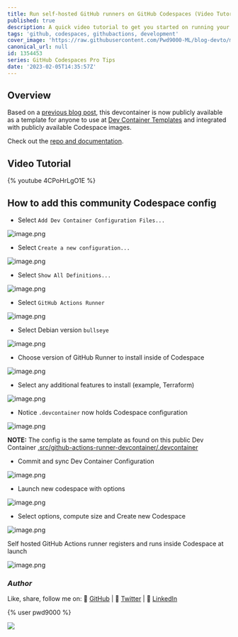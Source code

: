 ```yaml
---
title: Run self-hosted GitHub runners on GitHub Codespaces (Video Tutorial)
published: true
description: A quick video tutorial to get you started on running your self-hosted GitHub Action runners inside of your GitHub Codespaces.
tags: 'github, codespaces, githubactions, development'
cover_image: 'https://raw.githubusercontent.com/Pwd9000-ML/blog-devto/main/posts/2023/GitHub-Codespaces-runner-video/assets/main01.png'
canonical_url: null
id: 1354453
series: GitHub Codespaces Pro Tips
date: '2023-02-05T14:35:57Z'
---
```


## Overview

Based on a [previous blog post](https://dev.to/pwd9000/hosting-your-self-hosted-runners-on-github-codespaces-2elc), this devcontainer is now publicly available as a template for anyone to use at [Dev Container Templates](https://containers.dev/templates) and integrated with publicly available Codespace images.

Check out the [repo and documentation](https://bit.ly/3iPYXoL).

## Video Tutorial

{% youtube 4CPoHrLgO1E %}

## How to add this community Codespace config

- Select `Add Dev Container Configuration Files...`

![image.png](https://raw.githubusercontent.com/Pwd9000-ML/blog-devto/main/posts/2023/GitHub-Codespaces-runner-video/assets/add01.png)

- Select `Create a new configuration...`

![image.png](https://raw.githubusercontent.com/Pwd9000-ML/blog-devto/main/posts/2023/GitHub-Codespaces-runner-video/assets/add02.png)

- Select `Show All Definitions...`

![image.png](https://raw.githubusercontent.com/Pwd9000-ML/blog-devto/main/posts/2023/GitHub-Codespaces-runner-video/assets/add03.png)

- Select `GitHub Actions Runner`

![image.png](https://raw.githubusercontent.com/Pwd9000-ML/blog-devto/main/posts/2023/GitHub-Codespaces-runner-video/assets/add04.png)

- Select Debian version `bullseye`

![image.png](https://raw.githubusercontent.com/Pwd9000-ML/blog-devto/main/posts/2023/GitHub-Codespaces-runner-video/assets/add05.png)

- Choose version of GitHub Runner to install inside of Codespace

![image.png](https://raw.githubusercontent.com/Pwd9000-ML/blog-devto/main/posts/2023/GitHub-Codespaces-runner-video/assets/add06.png)

- Select any additional features to install (example, Terraform)

![image.png](https://raw.githubusercontent.com/Pwd9000-ML/blog-devto/main/posts/2023/GitHub-Codespaces-runner-video/assets/add07.png)

- Notice `.devcontainer` now holds Codespace configuration

![image.png](https://raw.githubusercontent.com/Pwd9000-ML/blog-devto/main/posts/2023/GitHub-Codespaces-runner-video/assets/add08.png)

**NOTE:** The config is the same template as found on this public Dev Container [.src/github-actions-runner-devcontainer/.devcontainer](https://github.com/Pwd9000-ML/devcontainer-templates/tree/main/src/github-actions-runner-devcontainer/.devcontainer)

- Commit and sync Dev Container Configuration

![image.png](https://raw.githubusercontent.com/Pwd9000-ML/blog-devto/main/posts/2023/GitHub-Codespaces-runner-video/assets/add09.png)

- Launch new codespace with options

![image.png](https://raw.githubusercontent.com/Pwd9000-ML/blog-devto/main/posts/2023/GitHub-Codespaces-runner-video/assets/add10.png)

- Select options, compute size and Create new Codespace

![image.png](https://raw.githubusercontent.com/Pwd9000-ML/blog-devto/main/posts/2023/GitHub-Codespaces-runner-video/assets/add11.png)

Self hosted GitHub Actions runner registers and runs inside Codespace at launch

![image.png](https://raw.githubusercontent.com/Pwd9000-ML/blog-devto/main/posts/2022/GitHub-Codespaces-runner/assets/label01.png)

### _Author_

Like, share, follow me on: :octopus: [GitHub](https://github.com/Pwd9000-ML) | :penguin: [Twitter](https://twitter.com/pwd9000) | :space_invader: [LinkedIn](https://www.linkedin.com/in/marcel-l-61b0a96b/)

{% user pwd9000 %}

<a href="https://www.buymeacoffee.com/pwd9000"><img src="https://img.buymeacoffee.com/button-api/?text=Buy me a coffee&emoji=&slug=pwd9000&button_colour=FFDD00&font_colour=000000&font_family=Cookie&outline_colour=000000&coffee_colour=ffffff"></a>
